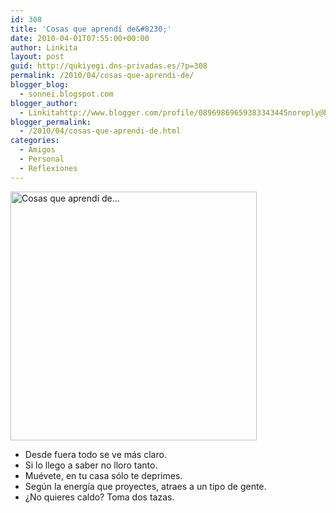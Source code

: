 ```yaml
---
id: 308
title: 'Cosas que aprendí de&#8230;'
date: 2010-04-01T07:55:00+00:00
author: Linkita
layout: post
guid: http://qukiyegi.dns-privadas.es/?p=308
permalink: /2010/04/cosas-que-aprendi-de/
blogger_blog:
  - sonnei.blogspot.com
blogger_author:
  - Linkitahttp://www.blogger.com/profile/08969869659383343445noreply@blogger.com
blogger_permalink:
  - /2010/04/cosas-que-aprendi-de.html
categories:
  - Amigos
  - Personal
  - Reflexiones
---
```

[<img src="http://farm3.static.flickr.com/2705/4503849580_ee0db0f3d1_o.png" width="394" height="398" alt="Cosas que aprendí de..." />](http://www.flickr.com/photos/linkita/4503849580/ "Cosas que aprendí de... by Linkita, on Flickr") 

<div>
  <ul>
    <li>
      Desde fuera todo se ve más claro.
    </li>
    <li>
      Si lo llego a saber no lloro tanto.
    </li>
    <li>
      Muévete, en tu casa sólo te deprimes.
    </li>
    <li>
      Según la energía que proyectes, atraes a un tipo de gente.
    </li>
    <li>
      ¿No quieres caldo? Toma dos tazas.
    </li>
  </ul>
</div>

<div>
</div>